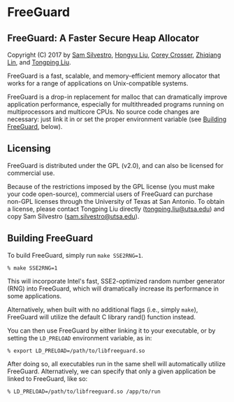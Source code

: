 # FreeGuard
FreeGuard: A Faster Secure Heap Allocator
--------------------------

Copyright (C) 2017 by [Sam Silvestro](sam.silvestro@utsa.edu),
[Hongyu Liu](liuhyscc@gmail.com), [Corey Crosser](corey.crosser@usma.edu),
[Zhiqiang Lin](zhiqiang.lin@utdallas.edu), and [Tongping Liu](http://www.cs.utsa.edu/~tongpingliu/).

FreeGuard is a fast, scalable, and memory-efficient
memory allocator that works for a range of applications on Unix-compatible systems.

FreeGuard is a drop-in replacement for malloc that can dramatically
improve application performance, especially for multithreaded programs
running on multiprocessors and multicore CPUs. No source code changes are
necessary: just link it in or set the proper environment variable (see
[Building FreeGuard](#building-freeguard), below).


Licensing
---------

FreeGuard is distributed under the GPL (v2.0), and can also be licensed
for commercial use.

Because of the restrictions imposed by the GPL license (you must make
your code open-source), commercial users of FreeGuard can purchase non-GPL
licenses through the University of Texas at San Antonio.
To obtain a license, please contact Tongping Liu directly
(tongping.liu@utsa.edu) and copy Sam Silvestro (sam.silvestro@utsa.edu).


Building FreeGuard
-------------------------

To build FreeGuard, simply run `make SSE2RNG=1`.

	% make SSE2RNG=1

This will incorporate Intel's fast, SSE2-optimized random number generator (RNG)
into FreeGuard, which will dramatically increase its performance in some applications.

Alternatively, when built with no additional flags (i.e., simply `make`), FreeGuard
will utilize the default C library rand() function instead.

You can then use FreeGuard by either linking it to your executable, or
by setting the `LD_PRELOAD` environment variable, as in:

	% export LD_PRELOAD=/path/to/libfreeguard.so

After doing so, all executables run in the same shell will automatically utilize
FreeGuard. Alternatively, we can specify that only a given application be linked to
FreeGuard, like so:

	% LD_PRELOAD=/path/to/libfreeguard.so /app/to/run

